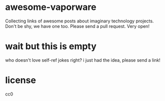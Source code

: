 # awesome-vaporware
Collecting links of awesome posts about imaginary technology projects. Don't be shy, we have one too. Please send a pull request. Very open!

# wait but this is empty
who doesn't love self-ref jokes right? i just had the idea, please send a link!

# license
cc0
